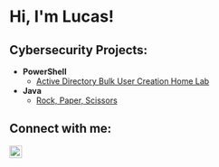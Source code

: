 <h1>Hi, I'm Lucas! </h1>

<h2> Cybersecurity Projects:</h2>

- <b>PowerShell</b>
  - [Active Directory Bulk User Creation Home Lab]([https://github.com/joshmadakor1/Algorithms-Practice](https://github.com/NazgulKnightmare/Active-Directory-Bulk-User-Creation-Home-Lab))
- <b>Java</b>
  - [Rock, Paper, Scissors](https://github.com/NazgulKnightmare/Rock-Paper-Scissors)

<h2> Connect with me:</h2>

[<img align="left" alt="JoshMadakor | LinkedIn" width="22px" src="https://cdn.jsdelivr.net/npm/simple-icons@v3/icons/linkedin.svg" />][linkedin]


[linkedin]: https://www.linkedin.com/in/lucas-ortega-8382362a6/
